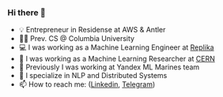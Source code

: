 ### Hi there 👋

- 💡 Entrepreneur in Residense at AWS & Antler
- 🧑‍🎓 Prev. CS @ Columbia University
- 💻 I was working as a Machine Learning Engineer at [Replika](https://replika.ai/)
- 🔬 I was working as a Machine Learning Researcher at [CERN](http://cern.ch/)
- 🧠 Previously I was working at Yandex ML Marines team
- 🔭 I specialize in NLP and Distributed Systems
- 📫 How to reach me: ([Linkedin](https://www.linkedin.com/in/pavel-fakanov/), [Telegram](https://telegram.me/pfakanov))
